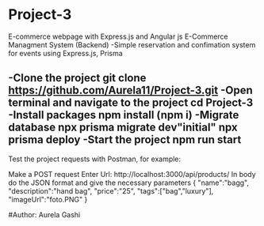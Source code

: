 # Project-3
E-commerce webpage with Express.js and Angular js
E-Commerce Managment System (Backend) -Simple reservation and confimation system for events using Express.js, Prisma

-Clone the project git clone 
   https://github.com/Aurela11/Project-3.git
-Open terminal and navigate to the project 
   cd Project-3
-Install packages 
   npm install (npm i)
-Migrate database 
 npx prisma migrate dev"initial"
 npx prisma deploy
-Start the project 
npm run start
----------------------------------------------------------------

Test the project requests with Postman, for example:

Make a POST request
Enter Url: http://localhost:3000/api/products/
In body do the JSON format and give the necessary parameters 
{
"name":"bagg",
"description":"hand bag",
"price":"25",
"tags":["bag","luxury"],
"imageUrl":"foto.PNG"
}


#Author: Aurela Gashi